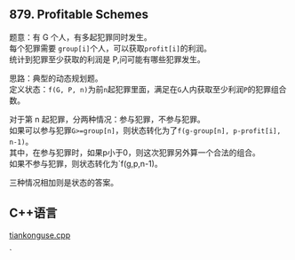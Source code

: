 ## 879. Profitable Schemes


题意：有 G 个人，有多起犯罪同时发生。  
每个犯罪需要 `group[i]`个人，可以获取`profit[i]`的利润。  
统计到犯罪至少获取的利润是 P,问可能有哪些犯罪发生。   


思路：典型的动态规划题。  
定义状态：`f(G, P, n)`为前`n`起犯罪里面，满足在`G`人内获取至少利润`P`的犯罪组合数。  

对于第 n 起犯罪，分两种情况：参与犯罪，不参与犯罪。  
如果可以参与犯罪`G>=group[n]`，则状态转化为了`f(g-group[n], p-profit[i], n-1)`。  
其中，在参与犯罪时，如果p小于0，则这次犯罪另外算一个合法的组合。  
如果不参与犯罪，则状态转化为`f(g,p,n-1)。  

三种情况相加则是状态的答案。  


## C++语言  


[tiankonguse.cpp](./tiankonguse.cpp)



`



